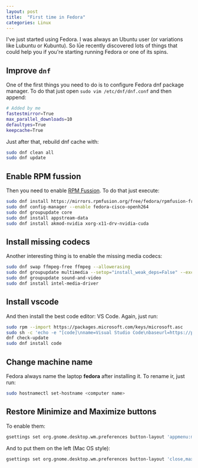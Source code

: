 ```yaml
---
layout: post
title:  "First time in Fedora"
categories: Linux
---
```


I've just started using Fedora. I was always an Ubuntu user (or variations like Lubuntu or Kubuntu). So Iǘe recently discovered lots of things that could help you if you're starting running Fedora or one of its spins.

## Improve `dnf`

One of the first things you need to do is to configure Fedora dnf package manager. To do that just open `sudo vim /etc/dnf/dnf.conf` and then append:

``` bash
# Added by me
fastestmirror=True
max_parallel_downloads=10
defaultyes=True
keepcache=True
```

Just after that, rebuild dnf cache with:

``` bash
sudo dnf clean all
sudo dnf update
```

## Enable RPM fussion

Then you need to enable [RPM Fussion](https://rpmfusion.org/). To do that just execute:

``` bash
sudo dnf install https://mirrors.rpmfusion.org/free/fedora/rpmfusion-free-release-$(rpm -E %fedora).noarch.rpm https://mirrors.rpmfusion.org/nonfree/fedora/rpmfusion-nonfree-release-$(rpm -E %fedora).noarch.rpm
sudo dnf config-manager --enable fedora-cisco-openh264
sudo dnf groupupdate core
sudo dnf install appstream-data
sudo dnf install akmod-nvidia xorg-x11-drv-nvidia-cuda
```

## Install missing codecs

Another interesting thing is to enable the missing media codecs:

``` bash
sudo dnf swap ffmpeg-free ffmpeg --allowerasing
sudo dnf groupupdate multimedia --setop="install_weak_deps=False" --exclude=PackageKit-gstreamer-plugin
sudo dnf groupupdate sound-and-video
sudo dnf install intel-media-driver
```

## Install vscode

And then install the best code editor: VS Code. Again, just run:

``` bash
sudo rpm --import https://packages.microsoft.com/keys/microsoft.asc
sudo sh -c 'echo -e "[code]\nname=Visual Studio Code\nbaseurl=https://packages.microsoft.com/yumrepos/vscode\nenabled=1\ngpgcheck=1\ngpgkey=https://packages.microsoft.com/keys/microsoft.asc" > /etc/yum.repos.d/vscode.repo'
dnf check-update
sudo dnf install code
```

## Change machine name

Fedora always name the laptop **fedora** after installing it. To rename ir, just run:

``` bash
sudo hostnamectl set-hostname <computer name>
```

## Restore Minimize and Maximize buttons

To enable them:

``` bash
gsettings set org.gnome.desktop.wm.preferences button-layout 'appmenu:minimize,maximize,close'
```

And to put them on the left (Mac OS style):

``` bash
gsettings set org.gnome.desktop.wm.preferences button-layout 'close,maximize,minimize:appmenu'
```
